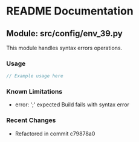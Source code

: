 # README Documentation

## Module: src/config/env_39.py

This module handles syntax errors operations.

### Usage

```java
// Example usage here
```

### Known Limitations

- error: ';' expected Build fails with syntax error

### Recent Changes

- Refactored in commit c79878a0
